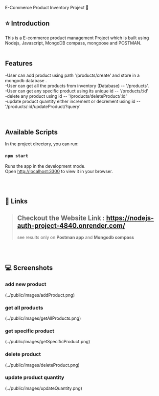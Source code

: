 E-Commerce Product Inventory Project 🚀

## ⭐ Introduction

This is a E-commerce product management Project which is built using Nodejs, Javascript, MongoDB compass, mongoose and POSTMAN.
<br/>
<br/>

## Features
-User can add product using path '/products/create' and store in a mongodb database . <br/>
-User can get all the products from inventory (Database) -- '/products'.     <br/>
-User can get any specific product using its unique id -- '/products/:id' <br/>
-delete any product using id -- '/products/deleteProduct/:id' <br/>
-update product quantity either increment or decrement using id -- '/products/:id/updateProduct/?query' <br/>
<br/>
<br/>

## Available Scripts
In the project directory, you can run:

### `npm start`
Runs the app in the development mode.\
Open [http://localhost:3300](http://localhost:3300) to view it in your browser.

<br/>
<br/>

## 🔗 Links

> ## Checkout the Website Link : https://nodejs-auth-project-4840.onrender.com/
> see results only on <b>Postman app</b> and <b>Mongodb compass</b>

<br/>
<br/>

## 💻 Screenshots

### add new product

 (../public/images/addProduct.png)

### get all products

 (../public/images/getAllProducts.png)

### get specific product

 (../public/images/getSpecificProduct.png)

### delete product

(../public/images/deleteProduct.png)

### update product quantity

(../public/images/updateQuantity.png)
